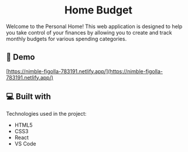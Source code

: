 <h1 align="center" id="title">Home Budget</h1>

<p id="description">Welcome to the Personal Home! This web application is designed to help you take control of your finances by allowing you to create and track monthly budgets for various spending categories.</p>

<h2>🚀 Demo</h2>

[https://nimble-figolla-783191.netlify.app/](https://nimble-figolla-783191.netlify.app/)
  
<h2>💻 Built with</h2>

Technologies used in the project:

*   HTML5
*   CSS3
*   React
*   VS Code
